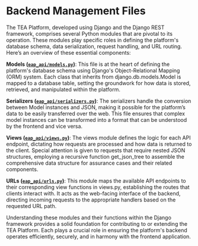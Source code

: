# Backend Management Files

The TEA Platform, developed using Django and the Django REST framework, comprises several Python modules that are pivotal to its operation. These modules play specific roles in defining the platform's database schema, data serialization, request handling, and URL routing. Here’s an overview of these essential components:

**Models ([`eap_api/models.py`](https://github.com/alan-turing-institute/AssurancePlatform/blob/main/eap_backend/eap_api/models.py))**: This file is at the heart of defining the platform's database schema using Django's Object-Relational Mapping (ORM) system. Each class that inherits from django.db.models.Model is mapped to a database table, setting the groundwork for how data is stored, retrieved, and manipulated within the platform.

**Serializers ([`eap_api/serializers.py`](https://github.com/alan-turing-institute/AssurancePlatform/blob/main/eap_backend/eap_api/serializers.py))**: The serializers handle the conversion between Model instances and JSON, making it possible for the platform’s data to be easily transferred over the web. This file ensures that complex model instances can be transformed into a format that can be understood by the frontend and vice versa.

**Views ([`eap_api/views.py`](https://github.com/alan-turing-institute/AssurancePlatform/blob/main/eap_backend/eap_api/views.py))**: The views module defines the logic for each API endpoint, dictating how requests are processed and how data is returned to the client. Special attention is given to requests that require nested JSON structures, employing a recursive function get_json_tree to assemble the comprehensive data structure for assurance cases and their related components.

**URLs ([`eap_api/urls.py`](https://github.com/alan-turing-institute/AssurancePlatform/blob/main/eap_backend/eap_api/urls.py))**: This module maps the available API endpoints to their corresponding view functions in views.py, establishing the routes that clients interact with. It acts as the web-facing interface of the backend, directing incoming requests to the appropriate handlers based on the requested URL path.

Understanding these modules and their functions within the Django framework provides a solid foundation for contributing to or extending the TEA Platform. Each plays a crucial role in ensuring the platform's backend operates efficiently, securely, and in harmony with the frontend application.
